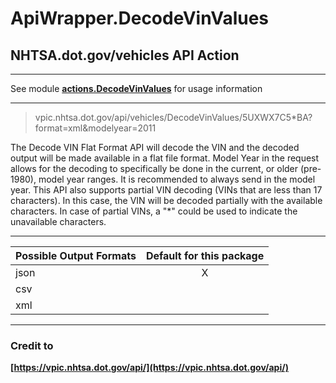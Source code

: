 # ApiWrapper.DecodeVinValues

## NHTSA.dot.gov/vehicles API Action

-----

See module **[actions.DecodeVinValues](module-actions_DecodeVinValues.html)** for usage information

-----

> vpic.nhtsa.dot.gov/api/vehicles/DecodeVinValues/5UXWX7C5*BA?format=xml&modelyear=2011

The Decode VIN Flat Format API will decode the VIN and the decoded output will be made available in a flat file
format. Model Year in the request allows for the decoding to specifically be done in the current, or older
(pre-1980), model year ranges. It is recommended to always send in the model year. This API also supports partial
VIN decoding (VINs that are less than 17 characters). In this case, the VIN will be decoded partially with the
available characters. In case of partial VINs, a "*" could be used to indicate the unavailable characters.

-----

| Possible Output Formats | Default for this package  |  
| ----------------------- | :-----------------------: |
| json                    |    X                      |
| csv                     |                           |
| xml                     |                           |

-----

### Credit to

**[https://vpic.nhtsa.dot.gov/api/](https://vpic.nhtsa.dot.gov/api/)**

